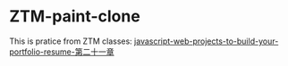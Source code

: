 # ZTM-paint-clone
This is pratice from ZTM classes: [javascript-web-projects-to-build-your-portfolio-resume-第二十一章](https://www.udemy.com/course/javascript-web-projects-to-build-your-portfolio-resume/?couponCode=ACCAGE0923)

